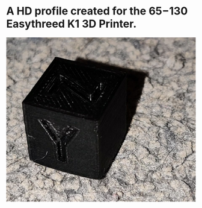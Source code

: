 # A HD profile created for the $65-$130 Easythreed K1 3D Printer.

![Demo](https://github.com/Bitl/Easythreed-K1-High-Definition-Profile/raw/main/demo.jpg)
